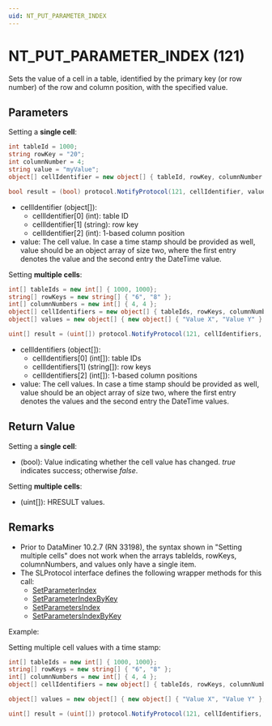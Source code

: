 ```yaml
---
uid: NT_PUT_PARAMETER_INDEX
---
```


# NT_PUT_PARAMETER_INDEX (121)

Sets the value of a cell in a table, identified by the primary key (or row number) of the row and column position, with the specified value.

## Parameters

Setting a **single cell**:

```csharp
int tableId = 1000;
string rowKey = "20";
int columnNumber = 4;
string value = "myValue";
object[] cellIdentifier = new object[] { tableId, rowKey, columnNumber };

bool result = (bool) protocol.NotifyProtocol(121, cellIdentifier, value);
```

- cellIdentifier (object[]):
  - cellIdentifier[0] (int): table ID
  - cellIdentifier[1] (string): row key
  - cellIdentifier[2] (int): 1-based column position
- value: The cell value. In case a time stamp should be provided as well, value should be an object array of size two, where the first entry denotes the value and the second entry the DateTime value.

Setting **multiple cells**:

```csharp
int[] tableIds = new int[] { 1000, 1000};
string[] rowKeys = new string[] { "6", "8" };
int[] columnNumbers = new int[] { 4, 4 };
object[] cellIdentifiers = new object[] { tableIds, rowKeys, columnNumbers };
object[] values = new object[] { new object[] { "Value X", "Value Y" } };

uint[] result = (uint[]) protocol.NotifyProtocol(121, cellIdentifiers, values);
```

- cellIdentifiers (object[]):
  - cellIdentifiers[0] (int[]): table IDs
  - cellIdentifiers[1] (string[]): row keys
  - cellIdentifiers[2] (int[]): 1-based column positions
- value: The cell values. In case a time stamp should be provided as well, value should be an object array of size two, where the first entry denotes the values and the second entry the DateTime values.

## Return Value

Setting a **single cell**:

- (bool): Value indicating whether the cell value has changed. *true* indicates success; otherwise *false*.

Setting **multiple cells**:

- (uint[]): HRESULT values.

## Remarks

- Prior to DataMiner 10.2.7 (RN 33198), the syntax shown in "Setting multiple cells" does not work when the arrays tableIds, rowKeys, columnNumbers, and values only have a single item.
- The SLProtocol interface defines the following wrapper methods for this call:
  - [SetParameterIndex](xref:Skyline.DataMiner.Scripting.SLProtocol.SetParameterIndex(System.Int32,System.Int32,System.Int32,System.Object))
  - [SetParameterIndexByKey](xref:Skyline.DataMiner.Scripting.SLProtocol.SetParameterIndexByKey(System.Int32,System.String,System.Int32,System.Object))
  - [SetParametersIndex](xref:Skyline.DataMiner.Scripting.SLProtocol.SetParametersIndex(System.Int32[],System.Int32[],System.Int32[],System.Object[]))
  - [SetParametersIndexByKey](xref:Skyline.DataMiner.Scripting.SLProtocol.SetParametersIndexByKey(System.Int32[],System.String[],System.Int32[],System.Object[]))

Example:

Setting multiple cell values with a time stamp:

```csharp
int[] tableIds = new int[] { 1000, 1000};
string[] rowKeys = new string[] { "6", "8" };
int[] columnNumbers = new int[] { 4, 4 };
object[] cellIdentifiers = new object[] { tableIds, rowKeys, columnNumbers };

object[] values = new object[] { new object[] { "Value X", "Value Y" }, new object[] { DateTime.Now, DateTime.Now } };

uint[] result = (uint[]) protocol.NotifyProtocol(121, cellIdentifiers, values);
```
